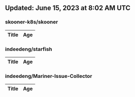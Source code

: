 ## Updated: June 15, 2023 at 8:02 AM UTC


### skooner-k8s/skooner
|**Title**|**Age**|
|:----|:----|


### indeedeng/starfish
|**Title**|**Age**|
|:----|:----|


### indeedeng/Mariner-Issue-Collector
|**Title**|**Age**|
|:----|:----|